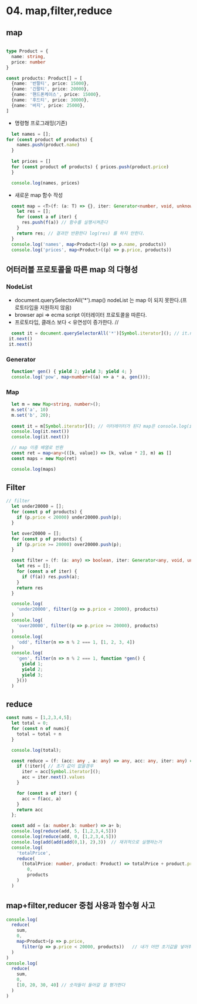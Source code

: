 # 04. map,filter,reduce
          
## map
~~~typescript

type Product = {
  name: string,
  price: number
}

const products: Product[] = [
  {name: '반팔티', price: 15000},
  {name: '긴팔티', price: 20000},
  {name: '핸드폰케이스', price: 15000},
  {name: '후드티', price: 30000},
  {name: '바지', price: 25000},
]
~~~

- 명령형 프로그래밍(기존)
~~~typescript
  let names = []; 
for (const product of products) { 
    names.push(product.name)
  }
  
  let prices = []
  for (const product of products) { prices.push(product.price)
  }

  console.log(names, prices)
~~~
             
- 새로운 map 함수 작성
~~~typescript
  const map = <T>(f: (a: T) => {}, iter: Generator<number, void, unknown> | any[] | Map<any, any>) => {
    let res = [];
    for (const a of iter) {
      res.push(f(a)) // 함수를 실행시켜준다
    }
    return res; // 결과만 반환한다 log(res) 를 하지 안한다.
  }
  console.log('names', map<Product>((p) => p.name, products))
  console.log('prices', map<Product>((p) => p.price, products))
~~~

## 어터러블 프로토콜을 따른 map 의 다형성

### NodeList
 - document.querySelectorAll('*').map() nodeList 는 map 이 되지 못한다.(프로토타입을 지원하지 않음)
 - browser api => ecma script 이터레이터 프로토콜을 따른다. 
 - 프로토타입, 클래스 보다 < 유연성이 증가한다. //
         
~~~typescript
  const it = document.querySelectorAll('*')[Symbol.iterator](); // it.next()
 it.next()
 it.next()
~~~
          
### Generator
~~~typescript
  function* gen() { yield 2; yield 3; yield 4; }
  console.log('pow', map<number>((a) => a * a, gen()));
~~~
    
### Map
~~~typescript
  let m = new Map<string, number>(); 
  m.set('a', 10)
  m.set('b', 20); 
  
  const it = m[Symbol.iterator](); // 이터레이터가 된다 map은 console.log(it.next())
  console.log(it.next())
  console.log(it.next())

  // map 이중 배열로 반환
  const ret = map<any>(([k, value]) => [k, value * 2], m) as []
  const maps = new Map(ret)

  console.log(maps)
~~~

## Filter

~~~typescript
// filter
  let under20000 = [];
  for (const p of products) {
    if (p.price < 20000) under20000.push(p);
  }

  let over20000 = [];
  for (const p of products) {
    if (p.price >= 20000) over20000.push(p);
  }

  const filter = (f: (a: any) => boolean, iter: Generator<any, void, unknown> | any[] | Map<any, any>) => {
    let res = [];
    for (const a of iter) {
      if (f(a)) res.push(a);
    }
    return res
  }

  console.log(
    'under20000', filter((p => p.price < 20000), products)
  )
  console.log(
    'over20000', filter((p => p.price >= 20000), products)
  )
  console.log(
    'odd', filter(n => n % 2 === 1, [1, 2, 3, 4])
  )
  console.log(
    'gen', filter(n => n % 2 === 1, function *gen() {
      yield 1;
      yield 2;
      yield 3;
    }())
  )
~~~
   
## reduce
~~~typescript
const nums = [1,2,3,4,5];
  let total = 0;
  for (const n of nums){
    total = total + n
  }

  console.log(total);

  const reduce = (f: (acc: any , a: any) => any, acc: any, iter: any) => {
    if (!iter){ // 초기 값이 없을경우
      iter = acc[Symbol.iterator]();
      acc = iter.next().values
    }

    for (const a of iter) {
      acc = f(acc, a)
    }
    return acc
  };

  const add = (a: number,b: number) => a+ b;
  console.log(reduce(add, 5, [1,2,3,4,5]))
  console.log(reduce(add, 0, [1,2,3,4,5]))
  console.log(add(add(add(0,1), 2),3))  // 재귀적으로 실행하는거
  console.log(
    'totalPrice',
    reduce(
      (totalPrice: number, product: Product) => totalPrice + product.price,
        0,
        products
    )
  )
~~~

## map+filter,reducer 중첩 사용과 함수형 사고
~~~typescript
console.log(
  reduce(
    sum,
    0,
    map<Product>(p => p.price,
      filter(p => p.price < 20000, products))   // 내가 어떤 초기값을 넣어줘야할지고민한다
  )
)
console.log(
  reduce(
    sum,
    0,
    [10, 20, 30, 40] // 숫자들이 들어갈 걸 평가한다
  )
)
~~~